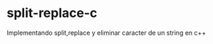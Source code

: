 split-replace-c
===============

Implementando split,replace y eliminar caracter de un string en c++
